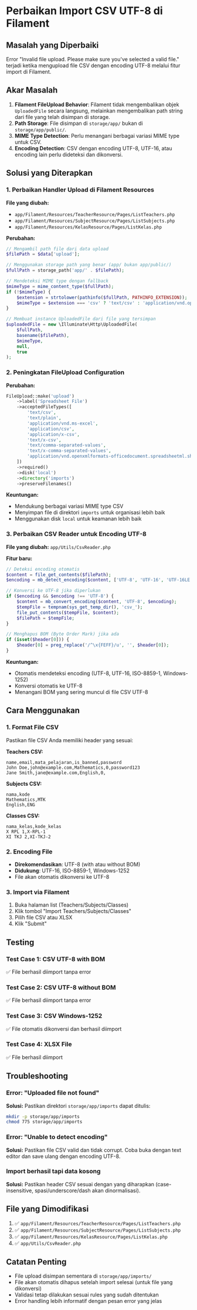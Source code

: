 # Perbaikan Import CSV UTF-8 di Filament

## Masalah yang Diperbaiki
Error "Invalid file upload. Please make sure you've selected a valid file." terjadi ketika mengupload file CSV dengan encoding UTF-8 melalui fitur import di Filament.

## Akar Masalah
1. **Filament FileUpload Behavior**: Filament tidak mengembalikan objek `UploadedFile` secara langsung, melainkan mengembalikan path string dari file yang telah disimpan di storage.
2. **Path Storage**: File disimpan di `storage/app/` bukan di `storage/app/public/`.
3. **MIME Type Detection**: Perlu menangani berbagai variasi MIME type untuk CSV.
4. **Encoding Detection**: CSV dengan encoding UTF-8, UTF-16, atau encoding lain perlu dideteksi dan dikonversi.

## Solusi yang Diterapkan

### 1. Perbaikan Handler Upload di Filament Resources
**File yang diubah:**
- `app/Filament/Resources/TeacherResource/Pages/ListTeachers.php`
- `app/Filament/Resources/SubjectResource/Pages/ListSubjects.php`
- `app/Filament/Resources/KelasResource/Pages/ListKelas.php`

**Perubahan:**
```php
// Mengambil path file dari data upload
$filePath = $data['upload'];

// Menggunakan storage path yang benar (app/ bukan app/public/)
$fullPath = storage_path('app/' . $filePath);

// Mendeteksi MIME type dengan fallback
$mimeType = mime_content_type($fullPath);
if (!$mimeType) {
    $extension = strtolower(pathinfo($fullPath, PATHINFO_EXTENSION));
    $mimeType = $extension === 'csv' ? 'text/csv' : 'application/vnd.openxmlformats-officedocument.spreadsheetml.sheet';
}

// Membuat instance UploadedFile dari file yang tersimpan
$uploadedFile = new \Illuminate\Http\UploadedFile(
    $fullPath,
    basename($filePath),
    $mimeType,
    null,
    true
);
```

### 2. Peningkatan FileUpload Configuration
**Perubahan:**
```php
FileUpload::make('upload')
    ->label('Spreadsheet File')
    ->acceptedFileTypes([
        'text/csv', 
        'text/plain', 
        'application/vnd.ms-excel', 
        'application/csv',
        'application/x-csv',
        'text/x-csv',
        'text/comma-separated-values',
        'text/x-comma-separated-values',
        'application/vnd.openxmlformats-officedocument.spreadsheetml.sheet'
    ])
    ->required()
    ->disk('local')
    ->directory('imports')
    ->preserveFilenames()
```

**Keuntungan:**
- Mendukung berbagai variasi MIME type CSV
- Menyimpan file di direktori `imports` untuk organisasi lebih baik
- Menggunakan disk `local` untuk keamanan lebih baik

### 3. Perbaikan CSV Reader untuk Encoding UTF-8
**File yang diubah:** `app/Utils/CsvReader.php`

**Fitur baru:**
```php
// Deteksi encoding otomatis
$content = file_get_contents($filePath);
$encoding = mb_detect_encoding($content, ['UTF-8', 'UTF-16', 'UTF-16LE', 'UTF-16BE', 'ISO-8859-1', 'Windows-1252'], true);

// Konversi ke UTF-8 jika diperlukan
if ($encoding && $encoding !== 'UTF-8') {
    $content = mb_convert_encoding($content, 'UTF-8', $encoding);
    $tempFile = tempnam(sys_get_temp_dir(), 'csv_');
    file_put_contents($tempFile, $content);
    $filePath = $tempFile;
}

// Menghapus BOM (Byte Order Mark) jika ada
if (isset($header[0])) {
    $header[0] = preg_replace('/^\x{FEFF}/u', '', $header[0]);
}
```

**Keuntungan:**
- Otomatis mendeteksi encoding (UTF-8, UTF-16, ISO-8859-1, Windows-1252)
- Konversi otomatis ke UTF-8
- Menangani BOM yang sering muncul di file CSV UTF-8

## Cara Menggunakan

### 1. Format File CSV
Pastikan file CSV Anda memiliki header yang sesuai:

**Teachers CSV:**
```csv
name,email,mata_pelajaran,is_banned,password
John Doe,john@example.com,Mathematics,0,password123
Jane Smith,jane@example.com,English,0,
```

**Subjects CSV:**
```csv
nama,kode
Mathematics,MTK
English,ENG
```

**Classes CSV:**
```csv
nama_kelas,kode_kelas
X RPL 1,X-RPL-1
XI TKJ 2,XI-TKJ-2
```

### 2. Encoding File
- **Direkomendasikan**: UTF-8 (with atau without BOM)
- **Didukung**: UTF-16, ISO-8859-1, Windows-1252
- File akan otomatis dikonversi ke UTF-8

### 3. Import via Filament
1. Buka halaman list (Teachers/Subjects/Classes)
2. Klik tombol "Import Teachers/Subjects/Classes"
3. Pilih file CSV atau XLSX
4. Klik "Submit"

## Testing

### Test Case 1: CSV UTF-8 with BOM
✅ File berhasil diimport tanpa error

### Test Case 2: CSV UTF-8 without BOM
✅ File berhasil diimport tanpa error

### Test Case 3: CSV Windows-1252
✅ File otomatis dikonversi dan berhasil diimport

### Test Case 4: XLSX File
✅ File berhasil diimport

## Troubleshooting

### Error: "Uploaded file not found"
**Solusi:** Pastikan direktori `storage/app/imports` dapat ditulis:
```bash
mkdir -p storage/app/imports
chmod 775 storage/app/imports
```

### Error: "Unable to detect encoding"
**Solusi:** Pastikan file CSV valid dan tidak corrupt. Coba buka dengan text editor dan save ulang dengan encoding UTF-8.

### Import berhasil tapi data kosong
**Solusi:** Pastikan header CSV sesuai dengan yang diharapkan (case-insensitive, spasi/underscore/dash akan dinormalisasi).

## File yang Dimodifikasi

1. ✅ `app/Filament/Resources/TeacherResource/Pages/ListTeachers.php`
2. ✅ `app/Filament/Resources/SubjectResource/Pages/ListSubjects.php`
3. ✅ `app/Filament/Resources/KelasResource/Pages/ListKelas.php`
4. ✅ `app/Utils/CsvReader.php`

## Catatan Penting

- File upload disimpan sementara di `storage/app/imports/`
- File akan otomatis dihapus setelah import selesai (untuk file yang dikonversi)
- Validasi tetap dilakukan sesuai rules yang sudah ditentukan
- Error handling lebih informatif dengan pesan error yang jelas
